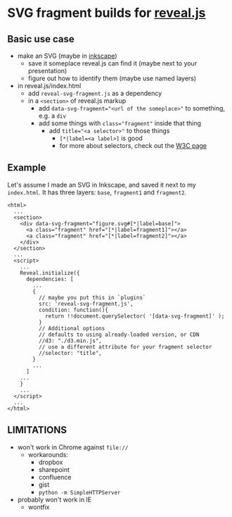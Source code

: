 # SVG fragment builds for [reveal.js](https://github.com/hakimel/reveal.js)

## Basic use case
- make an SVG (maybe in [inkscape](http://www.inkscape.org/en/))
  - save it someplace reveal.js can find it (maybe next to your presentation)
  - figure out how to identify them (maybe use named layers)
- in reveal.js/index.html
  - add `reveal-svg-fragment.js` as a dependency
  - in a `<section>` of reveal.js markup
    - add `data-svg-fragment="<url of the someplace>"` to something, e.g.
      a `div`
    - add some things with `class="fragment"` inside that thing
      - add `title="<a selector>"` to those things
        - `[*|label=<a label>]` is good
        - for more about selectors, check out the
          [W3C page](http://www.w3.org/TR/css3-selectors/)

## Example
Let's assume I made an SVG in Inkscape, and saved it next to my `index.html`.
It has three layers: `base`, `fragment1` and `fragment2`.

    <html>
      ...
      <section>
        <div data-svg-fragment="figure.svg#[*|label=base]">
          <a class="fragment" href="[*|label=fragment1]"></a>
          <a class="fragment" href="[*|label=fragment2]"></a>
        </div>
      </section>
      ...
      <script>
        ...
        Reveal.initialize({
          dependencies: [
            ...
            {
              // maybe you put this in `plugins`
              src: 'reveal-svg-fragment.js',
              condition: function(){
                return !!document.querySelector( '[data-svg-fragment]' );
              }
              // Additional options
              // defaults to using already-loaded version, or CDN
              //d3: "./d3.min.js",
              // use a different attribute for your fragment selector
              //selector: "title",
            }
            ...
          ]
        ...
        }
        ...
      </script>
      ...
    </html>

## LIMITATIONS
- won't work in Chrome against `file://`
  - workarounds:
    - dropbox
    - sharepoint
    - confluence
    - gist
    - `python -m SimpleHTTPServer`
- probably won't work in IE
  - wontfix